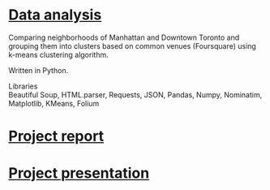 # [Data analysis](https://github.com/jelena-rota/ibm-project/blob/master/The_Battle_of_Manhattan_and_Downtown_Toronto_Neighborhoods.ipynb)

Comparing neighborhoods of Manhattan and Downtown Toronto and grouping them into clusters based on common venues (Foursquare) using k-means clustering algorithm.

Written in Python.

Libraries<br/>
Beautiful Soup, HTML.parser, Requests, JSON, Pandas, Numpy, Nominatim, Matplotlib, KMeans, Folium
# [Project report](https://github.com/jelena-rota/ibm-project/blob/master/The_Battle_of_Manhattan_and_Downtown_Toronto_Neighborhoods_Project_Report.pdf)
# [Project presentation](https://github.com/jelena-rota/ibm-project/blob/master/The_Battle_of_Manhattan_and_Downtown_Toronto_Neighborhoods_Project_Presentation.pdf)
